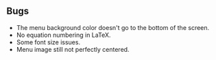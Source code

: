 ## Bugs
* The menu background color doesn't go to the bottom of the screen.
* No equation numbering in LaTeX.
* Some font size issues.
* Menu image still not perfectly centered.
